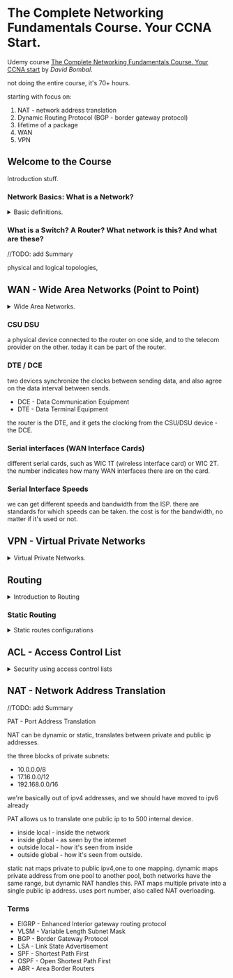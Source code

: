 <!--
// cSpell:ignore Crisci datagram Netflow IPFIX HSRP VRRP nslookup NGFW Nord subnetting classful VLSM EIGRP OSRF IGPS EGPS OSPF
-->

<link rel="stylesheet" type="text/css" href="../markdown-style.css">

# The Complete Networking Fundamentals Course. Your CCNA Start.

Udemy course [The Complete Networking Fundamentals Course. Your CCNA start](https://www.udemy.com//course/complete-networking-fundamentals-course-ccna-start) by *David Bombal*.

not doing the entire course, it's 70+ hours.

starting with focus on:

1. NAT - network address translation
2. Dynamic Routing Protocol (BGP - border gateway protocol)
3. lifetime of a package
4. WAN
5. VPN

## Welcome to the Course

<!-- <details> -->
<summary>
Introduction stuff.
</summary>

### Network Basics: What is a Network?

<details>
<summary>
Basic definitions.
</summary>

> What is a Network? (wikipedia definition)
>
> - A computer network is a set of computers sharing resources located on or provided by network nodes.
> - Computers use common communication protocols over digital interconnections to communicate with each other.
> - These interconnections are made up of telecommunication network technologies based on physically wired, optical, and wireless radio-frequency methods that may be arranged in a variety of network topologies.
> - The nodes of a computer network can include personal computers, servers, networking hardware, or other specialized or general-purpose hosts. 
> - They are identified by network addresses and may have hostnames. Hostnames serve as memorable labels for the nodes and are rarely changed after initial assignment.
> - Network addresses serve for locating and identifying the nodes by communication protocols such as the Internet Protocol.

resources can be files, videos, i/o. nodes is anything connected to the network. a host is a client connected to the network via some connection (wired, wifi, optical fiber, etc...). there are also "servers", which provide services to the network itself, and are providing resources for the network. a device can be both a server and a client.\
the server exposes the service on a port with a specific protocol, and clients connect to it by specifying the correct ip address and port.

a network is any two devices connected between them, it can be two laptops connected with ethernet cables, or two phones connected with bluetooth or wifi.

MAC addresses are 48 bit addresses. hard coded into the network card.
</details>

### What is a Switch? A Router? What network is this? And what are these?

<!-- <details> -->
<summary>
//TODO: add Summary
</summary>

physical and logical topologies,

</details>

</details>

## WAN - Wide Area Networks (Point to Point)

<details>
<summary>
Wide Area Networks.
</summary>

layer 2 encapsulations:
> - ppp - point to point protocol
> - HDLC -high level data link control

connecting devices separated geographically.

ppp is also called a serial link, or "leased lines", is a dedicated connection between two sites using the service provider network (ISP). devices are far apart from one another and can't be connected with a cable.

today many WANs were replaced by VPNs, which go over the public internet and don't require leasing connections from the provider.

### WAN Point-to-point link

<!-- <details> -->
<summary>
//TODO: add Summary
</summary>

a pc in one local area network sends data to a computer in a different local area network.\
when the packet reaches the router, it strips away the layer 2 headers, and wraps it  with HDLC headers and send it to other router, the receiving router re-wraps the package it with ethernet headers.

we care about the Layer 1 (physical) and Layer 2 (data link).

- CSU - channel service unit
- DCU - data service unit
- ethernet WAN connections

</details>

### CSU DSU

a physical device connected to the router on one side, and to the telecom provider on the other. today it can be part of the router.

### DTE / DCE

two devices synchronize the clocks between sending data, and also agree on the data interval between sends.

- DCE - Data Communication Equipment
- DTE - Data Terminal Equipment

the router is the DTE, and it gets the clocking from the CSU/DSU device - the DCE.

### Serial interfaces (WAN Interface Cards)

different serial cards, such as WIC 1T (wireless interface card) or WIC 2T. the number indicates how many WAN interfaces there are on the card.

### Serial Interface Speeds

we can get different speeds and bandwidth from the ISP. there are standards for which speeds can be taken. the cost is for the bandwidth, no matter if it's used or not.

</details>


## VPN - Virtual Private Networks

<details>
<summary>
Virtual Private Networks.
</summary>

secure access connection across the public internet, replace WAN for connecting to corporate resources. encrypted connection between private networks over the public internet. 

ip transmits in clear text, if captured, it can easily be read by a 3rd party agents. many protocols are clear text, including authentication and content.

- FTP
- Telnet
- SMTP
- HTTP
- SNMP v1

symmetric algorithms use the same key encryption and decryption, asymmetric algorithms have different keys (private and public).

we want the data to be confidential, we want to know it wasn't changed in the middle, that it comes from the real sender, and that packages can't be duplicated.

the algorithm has a key space /key-length property, which is the set of all possible values. or 2 to the power of the number of bits in the key (minus overhead).

AES is a symmetric key algorithm, the problem is making sure both sides have the same key, and the key must be transferred out-of-bound, because there still isn't a secure channel. they are fast, secure and easy to implement.

DES is 56bit length key, which is considered too small and susceptible to brute force attacks. 3 DES is another algorithm, first encrypt with key 1, decrypt with key 2, and encrypt again with key 3. so reading the data requires doing things in reverse, first decrypting with key 3, encrypt with key 2, and decrypt with key 1. AES is the recommended algorithm today, it comes in different variants (128, 192 and 256) of key-space length.\
RSA is an asymmetrical algorithm, the key to decrypt isn't the same as the key to encrypt. the key length is longer than symmetrical keys. one side generates a private key, and from that it generates a public key, the public key can be shared with others.

Diffie and Hellman discovered a way to share keys across public network. something about shared secrets. this allows us to create a symmetrical key for VPN. this also comes in different variant (key lengths).

we want data integrity, to be sure it wasn't tampered with and didn't change. there are some fixed length hashing algorithms (MD5, SHA), the algorithm is non-reversible, so if the sha in the message matches the sha calculated from the data, we can be sure it wasn't changed. the hash check is performed before decrypting, since we won't waster time doing an expensive decryption. there is an extra step of adding an a secret key for the hashing, to prevent someone completely replacing the message and adding a new sha.

the next part is authenticating the data is really coming from who it says it's coming from. there are some steps for this. either using pre-shared keys or digital signatures.

we still need a mechanism to know the public key really comes from the correct place. this requires a certificate of authority, a trusted signer will ensure the public key really belongs to the person who claims there are theirs.

IPSec is a network layer protocol to protect and authenticate VPN, it provides internet key exchange, authentication headers, and payload encapsulation. there are two modes: transport and tunnel mode.

VPN can be site-to-site (replacing point-to-point wan) or remote-access VPN (also something about SSL access).
</details>

## Routing

<details>
<summary>
Introduction to Routing
</summary>

### Introduction To Ip Routing And Routed Vs. Routing Protocols

routes vs routing protocols, static and dynamic protocols. distance vector and linked state protocols.

Routed protocols carry user information. every router in the path makes an independent router decision.

hop-by-hop routing paradigm. unicast packets based on destination address only.

```sh
tracert -w 50 www.facebook.com
```

routing protocols:

- EIGRP
- OSRF
- RIP
- ISIS
- BGP

each protocol makes decision differently to decide on routing, RIP uses hop count, OSPF uses bandwidth, EIGRP uses bandwidth + delay...

if a router doesn't know about an address (not in the routing protocol), then it will drop the unicast packet.

IPv4 and IPv6 are routed protocols, and are independent from one another. "ships in the night" - what one does isn't seen by others.

routed protocol -> routing protocol

static routes are added manually (no overhead on network), dynamic routing consume bandwidth (keep alive messages) but don't have operational overhead and are scalable.\
there usually is a default static route to the ISP provider (default gateway).

### Static Routes And Dynamic Routes

```sh
telnet route-server.ip.att.net
```

when we enable a dynamic routing protocols, the router will exchange information with other routers to update the routing table. this is how the can adjust to topology changes.
### How Do Routers Determine The Best Route?
determining the best path to a destination, RIP uses the hops count, OSPF would consider the bandwidth when determining paths.

### Terms: As, Igps, Egps
- AS - autonomous system
- IGP - internal gateway protocol, inside an autonomous system, such as RIP, EIGRP, OSPF
- EGP - external gateway protocol, between autonomous systems, like BGP

autonomous systems are registered number when connecting to the internet (no need to register when not connecting to the internet), we might get an AS number from the provider.

### Types Of Routing Protocols - Distance Vector, Link State

distance vector - determine the direction and distance to destination. but limited visibility, might not have all information. requires routers to publish their route table.

linked state routing protocols have the entire visibility of the network, and can calculate all routes, OSPF is one such protocol. each router has a complete copy of the topology. they use the "shortest path first" algorithm (by dijkstra). they are more difficult to configure and require more memory and processing power.

### EIGRP - Advanced Distance Vector Routing Protocol And Administrative Distance

Enhanced Interior gateway routing protocol

a hybrid (advanced) routing protocol, combines both distance vector and link state routing. easy to configure like distance vector, but also has neighbor relationships

cisco propriety protocol.

AD - administrative distance, the believability of a route, which route is more trustworthy. this acts as a tie-breaker between different routing protocols. (lower = more trust). the router internal network has the lowest value (1), static routes have the next value (1), unless they are directly connected, and then the also have AD of zero.


| Type                              | AD Value | Notes               |
| --------------------------------- | -------- | ------------------- |
| Connected interface               | 0        | max trust in self   |
| Static routes - direct connection | 0        | manually configured |
| Static routes                     | 1        | manually configured |
| External BGP                      | 20       |
| Internal EIGRP                    | 90       |
| OSRF                              | 110      |
| ISIS                              | 115      |
| RIP                               | 120      |
| Internal BGP                      | 200      |
| unknown                           | 255      |

### Classful Routing Protocols
classful don't advertize subnet mask, they say the subnet address, but not the the "/8" part, so it's hard to tell if two address are on the same subnet or not. classful protocols assumer the same subnet mask is used for all routers. this isn't viable today, so it's not used.

#### Auto Summarization
automatically summarize when moving across class boundaries, it thinks the neighboring routes use the same class definition.
### Classless Routing Protocols
classless routing protocols advertize the subnet mask, and don't need to assume anything. and they support VLSM. they also support manually configuration of summary routes.

### Administrative Distance Versus Mask Length
the length of the mask takes precedence over the administrative distance, a table can have multiple entries for subnets, each with different subnets that overlap one another, and each based on a different protocol with a different AD, but matching entry with the longest mask will be chosen.

for example, we want to ping 10.1.1.1, and we have 3 routes with AD values:

- 10.0.0.0/8 OSPF (110)
- 10.1.0.0/16 BGP (200)
- 10.1.1.0/27 RIPv2 (120)

our destination is inside all three subnets, but rather than choosing based on the AD value (OSPF is the most trust worthy), we first use the subnet mask (/27 is the longest-best match), with AD only acting as a tie-breaker.
#### Administrative Distance And Multiple Routes With The Same Mask

if there are multiple candidates for a route with the same subnet mask, then the AD value is used to choose which value goes into the routing table. since we can't have two entries for the same destination in the routing table.

### Link State Routing Protocols

Link state Protocols are usually better than AD protocols, since they have a complete visibility of the network, rather than just knowing a single route.

LSA - Link State Advertisement

They flood the network with LSA, either the entire network if inside a single area, or just within the area (if configured). all routers get the LSA, and use the data to populate a topological database. this database should be the same for all routers. this will contain the links, the state of the link, etc...

each router will run a SPF (shortest Path First) algorithm, with itself as the root, and then find the best path from them to the routes, and will then then populate the routing table.


#### OSPF Hierarchy - Multiple Areas

link state protocols allow 
for division of autonomous systems into areas. this allows for smaller routing tables at each router, less flooding, and route summarization.\
Routers can either be internal to the area, or be at the border of the area (ABR). The topmost router that connects the area itself to an external routing system is the Autonomous System Border Router.\
link changes in one area are hidden from routers in other areas, they don't need to run the algorithm again.

#### Benefits Of Link State Routing And Drawbacks Of Link State Routing

Benefits:

- Fast convergence - Changes are reported immediately
- Robustness again routing loops 
  - Routers know topology
  - Link state packets are sequenced and acknowledged
- Hierarchical Design enables optimization of resources
- Can scale to much larger environment than distance vector routing protocols

Drawbacks:

- Significant demand for resources
  - memory - Adjacency (neighbor table), topology, forwarding table
linked state routing protocols have the entire visibility of the network, and can calculate all routes, OSPF is one such protocol. each router has a complete copy of the topology. they use the "shortest path first" algorithm (by dijkstra). they are more difficult to configure and require more memory and processing power.
  - CPU - dijkstra's algorithm can be processor intensive
- requires strict design
- configuration and design can be complex

</Details>

### Static Routing

<details>
<summary>
Static routes configurations
</summary>

A routing table is the list of tables about networks, and how to reach to them (interface, next hop-router).

- directly connected networks - added automatically
- static routes - manually added to the router, don't adjust to changes, even if the destination router is down.
- default route - special kind of static route, or dynamic, used when no routes matches.

(some shell commands)

lots of static routes configuration, loop backs and all, bi-directional. needing to add so much stuff.

### Static Routing: Default Routes

gateway of last resort, static route to 0.0.0. with 0.0.0.0 mask, directed to the router at the next hop.

### Static Routing: Removing Static Routes

more shell commands.

</details>

## ACL - Access Control List

<details>
<summary>
Security using access control lists
</summary>

inbound and outbound ACLs, wildcard masks, sits on an router interface. used to permit or deny packets moving through the router, limit connections to private resources. also used for classification, encrypting traffic in an ipsec vpn tunnel. can be used for redistribution between routing protocols, together with NAT (which packets should be translated).

1. create access list
2. apply access list to an interface (inbound or outbound).

it's usually better to use inbound, since we won't have wasted work of route processing.

an acl is ordered, the first match determines if the packet is denied or permitted. uses implicit deny default.

- standard acl - only source ip address.
- extended acl - source and destination, ip, protocols, and ports (source and destination).

the number of the ACL determines the type, there are different ranges for standard, extended (more types). there are also named ACL.
ACLs have masks to ignore parts of the ip (like range), 

</details>

## NAT - Network Address Translation

<!-- <details> -->
<summary>
//TODO: add Summary
</summary>

PAT - Port Address Translation

NAT can be dynamic or static, translates between private and public ip addresses. 

the three blocks of private subnets:

- 10.0.0.0/8
- 17.16.0.0/12
- 192.168.0.0/16

we're basically out of ipv4 addresses, and we should have moved to ipv6 already

PAT allows us to translate one public ip to to 500 internal device.

- inside local - inside the network
- inside global - as seen by the internet
- outside local - how it's seen from inside
- outside global - how it's seen from outside.

static nat maps private to public ipv4,one to one mapping. dynamic maps private address from one pool to another pool, both networks have the same range, but dynamic NAT handles this. PAT maps multiple private into a single public ip address. uses port number, also called NAT overloading.
</details>


### Terms
- EIGRP - Enhanced Interior gateway routing protocol
- VLSM - Variable Length Subnet Mask
- BGP - Border Gateway Protocol
- LSA - Link State Advertisement
- SPF - Shortest Path First
- OSPF - Open Shortest Path First
- ABR - Area Border Routers
